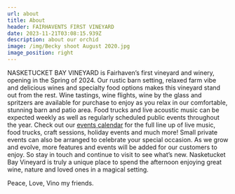 ```yaml
---
url: about
title: About
header: FAIRHAVENTS FIRST VINEYARD
date: 2023-11-21T03:08:15.939Z
description: about our orchid
image: /img/Becky shoot August 2020.jpg
image_position: right
---
```

NASKETUCKET BAY VINEYARD is Fairhaven’s first vineyard and winery, opening in the Spring of 2024. Our rustic barn setting, relaxed farm vibe and delicious wines and specialty food options makes this vineyard stand out from the rest. Wine tastings, wine flights, wine by the glass and spritzers are available for purchase to enjoy as you relax in our comfortable, stunning barn and patio area. Food trucks and live acoustic music can be expected weekly as well as regularly scheduled public events throughout the year. Check out our [events calendar](/events#calendar) for the full line up of live music, food trucks, craft sessions, holiday events and much more! Small private events can also be arranged to celebrate your special occasion. As we grow and evolve, more features and events will be added for our customers to enjoy. So stay in touch and continue to visit to see what’s new. Nasketucket Bay Vineyard is truly a unique place to spend the afternoon enjoying great wine, nature and loved ones in a magical setting.

Peace, Love, Vino my friends.